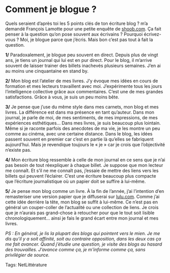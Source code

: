 # Comment je blogue ?

Quels seraient d’après toi les 5 points clés de ton écriture blog ? m’a demandé François Lamotte pour une petite enquête de [shoob.com](http://www.shoob.com/index.php/2006/10/17/comment-blogue-thierry-crouzet/). Ça fait penser à la question qu’on pose souvent aux écrivains ? Pourquoi écrivez-vous ? Moi, je blogue parce que j’écris. Mais bon c’est pas tout à fait la question.

**1/** Paradoxalement, je blogue peu souvent en direct. Depuis plus de vingt ans, je tiens un journal qui lui est en pur direct. Pour le blog, il m’arrive souvent de laisser trainer des billets inachevés plusieurs semaines. J’en ai au moins une cinquantaine en stand by.

**2/** Mon blog est l’atelier de mes livres. J’y évoque mes idées en cours de formation et mes lecteurs travaillent avec moi. J’expérimente tous les jours l’intelligence collective grâce aux commentaires. C’est une de mes grandes satisfactions. Grâce à vous, je suis un peu moins bête.

**3/** Je pense que j’use du même style dans mes carnets, mon blog et mes livres. La différence est dans ma présence en tant qu’auteur. Dans mon journal, je parle de moi, de mes sentiments, de mes impressions, de mes expériences esthétiques… Dans mes livres, je suis beaucoup plus lointain. Même si je raconte parfois des anecdotes de ma vie, je les montre un peu comme au cinéma, avec une certaine distance. Dans le blog, les idées passent souvent en premier car c’est en partie là qu’elles se fabriquent aujourd’hui. Mais je revendique toujours le « je » car je crois que l’objectivité n’existe pas.

**4/** Mon écriture blog ressemble à celle de mon journal en ce sens que je n’ai pas besoin de tout réexpliquer à chaque billet. Je suppose que mon lecteur me connaît. Et s’il ne me connaît pas, j’essaie de mettre des liens vers les billets qui peuvent l’éclairer. C’est une écriture beaucoup plus compacte que l’écriture journalistique où un papier doit se suffire à lui-même.

**5/** Je pense mon blog comme un livre. À la fin de l’année, j’ai l’intention d’en remasteriser une version papier que je diffuserai sur [lulu.com](http://www.lulu.com/fr). Comme j’ai cette idée derrière la tête, mon blog se suffit à lui-même. Ce n’est pas en général un couper-coller de l’actualité ou une collection de liens. Je crois que je n’aurais pas grand-chose à retoucher pour que le tout soit lisible chronologiquement… ainsi je fais le grand écart entre mon journal et mes livres.

*PS : En général, je lis la plupart des blogs qui pointent vers le mien. Je me dis qu’il y a soit affinité, soit au contraire opposition, dans les deux cas ça me fait avancer. Quand j’étudie une question, je visite des blogs au hasard des trouvailles. J’avance comme ça, je m'informe comme ça, sans privilégier de source.*

Tags: NetLittérature